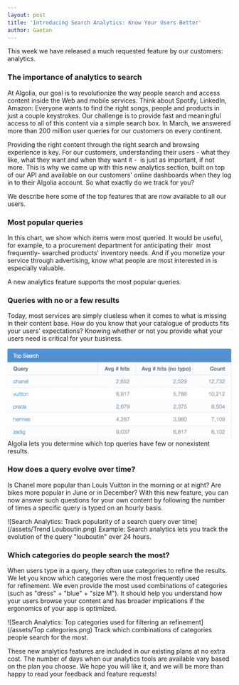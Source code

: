 ```yaml
---
layout: post
title: 'Introducing Search Analytics: Know Your Users Better'
author: Gaetan
---
```


This week we have released a much requested feature by our customers:
analytics.

### The importance of analytics to search

At Algolia, our goal is to revolutionize the way people search and access
content inside the Web and mobile services. Think about Spotify, LinkedIn,
Amazon: Everyone wants to find the right songs, people and products in just a
couple keystrokes. Our challenge is to provide fast and meaningful access to
all of this content via a simple search box. In March, we answered more than
200 million user queries for our customers on every continent.

Providing the right content through the right search and browsing experience
is key. For our customers, understanding their users - what they like, what
they want and when they want it -  is just as important, if not more. This is
why we came up with this new analytics section, built on top of our API and
available on our customers' online dashboards when they log in to their
Algolia account. So what exactly do we track for you?

We describe here some of the top features that are now available to all our
users.

### Most popular queries

In this chart, we show which items were most queried. It would be useful, for
example, to a procurement department for anticipating their  most frequently-
searched products' inventory needs. And if you monetize your service through
advertising, know what people are most interested in is especially valuable.

A new analytics feature supports the most popular queries.

### Queries with no or a few results

Today, most services are simply clueless when it comes to what is missing in
their content base. How do you know that your catalogue of products fits your
users' expectations? Knowing whether or not you provide what your users need
is critical for your business.

[![Search Analytics: Track top queries](/assets/Top-search-1024x409.png)](https://blog.algolia.com/wp-content/uploads/2014/03/Top-search.png) Algolia lets you determine which top queries have few or
nonexistent results.

### How does a query evolve over time?

Is Chanel more popular than Louis Vuitton in the morning or at night? Are
bikes more popular in June or in December? With this new feature, you can now
answer such questions for your own content by following the number of times a
specific query is typed on an hourly basis.

![Search Analytics: Track
popularity of a search query over
time](/assets/Trend Louboutin.png) Example: Search
analytics lets you track the evolution of the query "louboutin" over 24
hours.

### Which categories do people search the most?

When users type in a query, they often use categories to refine the results.
We let you know which categories were the most frequently used for refinement.
We even provide the most used combinations of categories (such as "dress" +
"blue" + "size M"). It should help you understand how your users browse your
content and has broader implications if the ergonomics of your app is
optimized.

![Search Analytics: Top categories used for filtering an
refinement](/assets/Top categories.png) Track which
combinations of categories people search for the most.

These new analytics features are included in our existing plans at no extra
cost. The number of days when our analytics tools are available vary based on
the plan you choose. We hope you will like it, and we will be more than happy
to read your feedback and feature requests!


